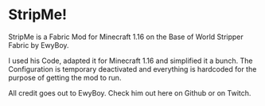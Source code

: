 # StripMe!

StripMe is a Fabric Mod for Minecraft 1.16 on the Base of World Stripper Fabric by EwyBoy.

I used his Code, adapted it for Minecraft 1.16 and simplified it a bunch.
The Configuration is temporary deactivated and everything is hardcoded for the purpose of getting the mod to run.

All credit goes out to EwyBoy. Check him out here on Github or on Twitch. 